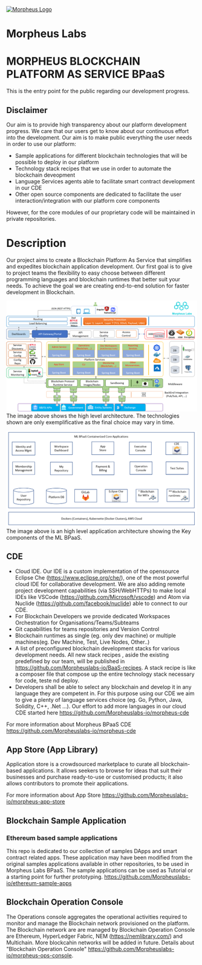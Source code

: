[![Morpheus Logo](https://avatars1.githubusercontent.com/u/34614083?s=200&amp;v=4)](http://morpheuslabs.io/)
# Morpheus Labs

# MORPHEUS BLOCKCHAIN PLATFORM AS SERVICE BPaaS
This is the entry point for the public regarding our development progress.
## Disclaimer
Our aim is to provide high transparency about our platform development progress. We care that our users get to know about our continuous effort into the development. Our aim is to make public everything the user needs in order to use our platform:
 - Sample applications for different blockchain technologies that will be possible to deploy in our platform
 - Technology stack recipes that we use in order to automate the blockchain deveopment
 - Language Services agents able to facilitate smart contract development in our CDE
 - Other open source components are dedicated to facilitate the user interaction/integration with our platform core components

 However, for the core modules of our proprietary code will be maintained in private repositories.

# Description
Our project aims to create a Blockchain Platform As Service that simplifies and expedites blockchain application development.
Our first goal is to give to project teams the flexibility to easy choose between different programming languages and blockchain runtimes that better suit your needs. To achieve the goal we are creating end-to-end solution for faster development in Blockchain.

![Morpheus BPaaS](./img/ML_Archi.png)The image above shows the high level architecture. The technologies shown are only exemplificative as the final choice may vary in time.

![Morpheus BPaaS App](./img/App-Arch-01.png)The image above is an high level application architecture showing the Key components of the ML BPaaS.

##  CDE
  - Cloud IDE. Our IDE is a custom implementation of the opensource Eclipse Che (https://www.eclipse.org/che/), one of the most powerful cloud IDE for collaborative development. We are also adding remote project development capabilities (via SSH/WebHTTPs) to make local IDEs like VSCode (https://github.com/Microsoft/vscode) and Atom via Nuclide (https://github.com/facebook/nuclide) able to connect to our CDE.
  - For Blockchain Developers we provide dedicated Workspaces Orchestration for Organisations/Teams/Subteams
  - Git capabilities for teams repositories and Version Control
  - Blockchain runtimes as single (eg. only dev machine) or multiple machines(eg. Dev Machine, Test, Live Nodes, Other..)
  - A list of preconfigured blockchain development stacks for various development needs. All new stack recipes , aside the existing predefined by our team, will be published in https://github.com/Morpheuslabs-io/BaaS-recipes. A stack recipe is like a composer file that compose up the entire technology stack necessary for code, teste nd deploy.
  - Developers shall be able to select any blockchain and develop it in any language they are competent in. For this purpose using our CDE we aim to give a plenty of language services choice (eg. Go, Python, Java, Solidity, C++, .Net ...). Our effort to add more languages in our cloud CDE started here https://github.com/Morpheuslabs-io/morpheus-cde

  For more information about Morpheus BPaaS CDE https://github.com/Morpheuslabs-io/morpheus-cde

##  App Store (App Library)
Application store is a crowdsourced marketplace to curate all blockchain-based applications. It allows seekers to browse for ideas that suit their businesses and purchase ready-to-use or customised products; it also allows contributors to promote their applications.

  For more information about App Store https://github.com/Morpheuslabs-io/morpheus-app-store

## Blockchain Sample Application
### Ethereum based sample applications
  This repo is dedicated to our collection of samples DApps and smart contract related apps. These application may have been modified from the original samples applications available in other repositories, to be used in Morpheus Labs BPaaS. The sample applications can be used as Tutorial or a starting point for further prototyping.
  https://github.com/Morpheuslabs-io/ethereum-sample-apps
## Blockchain Operation Console
The Operations console aggregates the operational activities required to monitor and manage the Blockchain network provisioned on the platform. The Blockchain network are are managed by Blockchain Operation Console are Ethereum, HyperLedger Fabric, NEM (https://nemlibrary.com/) and Multichain. More blockcahin networks will be added in future. Details about "Blockchain Operation Console" https://github.com/Morpheuslabs-io/morpheus-ops-console.

